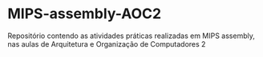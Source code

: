 # MIPS-assembly-AOC2
Repositório contendo as atividades práticas realizadas em MIPS assembly, nas aulas de Arquitetura e Organização de Computadores 2
